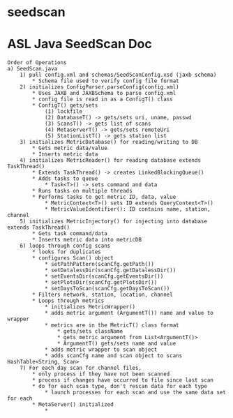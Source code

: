 seedscan
========
ASL Java SeedScan Doc
========================================

	Order of Operations
	a) SeedScan.java
		1) pull config.xml and schemas/SeedScanConfig.xsd (jaxb schema)
			* Schema file used to verify config file format
		2) initializes ConfigParser.parseConfig(config.xml)
			* Uses JAXB and JAXBSchema to parse config.xml
			* config file is read in as a ConfigT() class
			* ConfigT() gets/sets 
				(1) lockfile
				(2) DatabaseT() -> gets/sets uri, uname, passwd
				(3) ScansT() -> gets list of scans
				(4) MetaserverT() -> gets/sets remoteUri
				(5) StationListT() -> gets station list
		3) initializes MetricDatabase() for reading/writing to DB
			* Gets metric data/value
			* Inserts metric data
		4) initializes MetricReader() for reading database extends TaskThread()
			* Extends TaskThread() -> creates LinkedBlockingQueue()
			* Adds tasks to queue 
				* Task<T>() -> sets command and data
			* Runs tasks on multiple threads
			* Performs tasks to get metric ID, data, value
				* MetricContext<T>() sets ID extends QueryContext<T>()
				* MetricValueIdentifier(): ID contains name, station, channel
		5) initializes MetricInjectory() for injecting into database extends TaskThread()
			* Gets task command/data
			* Inserts metric data into metricDB
		6) loops through config scans
			* looks for duplicates
			* configures Scan() object
				* setPathPattern(scanCfg.getPath())
				* setDatalessDir(scanCfg.getDatalessDir())
				* setEventsDir(scanCfg.getEventsDir())
				* setPlotsDir(scanCfg.getPlotsDir())
				* setDaysToScan(scanCfg.getDaysToScan())
			* Filters network, station, location, channel
			* Loops through metrics
				* initializes MetricWrapper()
				* adds metric argument (ArgumentT()) name and value to wrapper
				* metrics are in the MetricT() class format
					* gets/sets className
					* gets metric argument from List<ArgumentT()>
					* ArgumentT() gets/sets name and value
				* adds metric wrapper to scan object
				* adds scanCfg name and scan object to scans HashTable<String, Scan>
		7) For each day scan for channel files, 
			* only process if they have not been scanned
			* process if changes have occurred to file since last scan
			* do for each scan type, don't rescan data for each type
				* launch processes for each scan and use the same data set for each
			* MetaServer() initialized
				*
